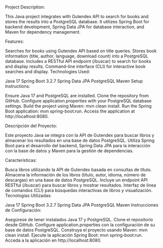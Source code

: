 Project Description:

This Java project integrates with Gutendex API to search for books and stores the results into a PostgreSQL database. It utilizes Spring Boot for backend development, Spring Data JPA for database interaction, and Maven for dependency management.

Features:

Searches for books using Gutendex API based on title queries.
Stores book information (title, author, language, download count) into a PostgreSQL database.
Includes a RESTful API endpoint (/buscar) to search for books and display results.
Command-line interface (CLI) for interactive book searches and display.
Technologies Used:

Java 17
Spring Boot 3.2.7
Spring Data JPA
PostgreSQL
Maven
Setup Instructions:

Ensure Java 17 and PostgreSQL are installed.
Clone the repository from GitHub.
Configure application.properties with your PostgreSQL database settings.
Build the project using Maven: mvn clean install.
Run the Spring Boot application: mvn spring-boot:run.
Access the application at http://localhost:8080.

Descripción del Proyecto:

Este proyecto Java se integra con la API de Gutendex para buscar libros y almacenar los resultados en una base de datos PostgreSQL. Utiliza Spring Boot para el desarrollo del backend, Spring Data JPA para la interacción con la base de datos y Maven para la gestión de dependencias.

Características:

Busca libros utilizando la API de Gutendex basada en consultas de título.
Almacena la información de los libros (título, autor, idioma, número de descargas) en una base de datos PostgreSQL.
Incluye un endpoint API RESTful (/buscar) para buscar libros y mostrar resultados.
Interfaz de línea de comandos (CLI) para búsquedas interactivas de libros y visualización.
Tecnologías Utilizadas:

Java 17
Spring Boot 3.2.7
Spring Data JPA
PostgreSQL
Maven
Instrucciones de Configuración:

Asegúrese de tener instalados Java 17 y PostgreSQL.
Clone el repositorio desde GitHub.
Configure application.properties con la configuración de su base de datos PostgreSQL.
Construya el proyecto usando Maven: mvn clean install.
Ejecute la aplicación Spring Boot: mvn spring-boot:run.
Acceda a la aplicación en http://localhost:8080.
